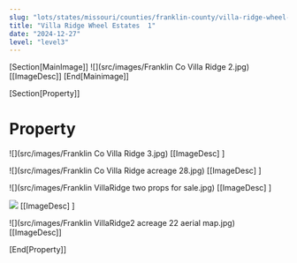 ```yaml
---
slug: "lots/states/missouri/counties/franklin-county/villa-ridge-wheel-estates--1"
title: "Villa Ridge Wheel Estates  1"
date: "2024-12-27"
level: "level3"
---
```


[Section[MainImage]]
![](src/images/Franklin Co Villa Ridge 2.jpg)
[[ImageDesc]]
[End[Mainimage]]

[Section[Property]]
# Property

![](src/images/Franklin Co Villa Ridge 3.jpg)
[[ImageDesc] ]

![](src/images/Franklin Co Villa Ridge acreage 28.jpg)
[[ImageDesc] ]

![](src/images/Franklin VillaRidge two props for sale.jpg)
[[ImageDesc] ]

![](src/images/Untitled-16-Recovered.jpg)
[[ImageDesc] ]

![](src/images/Franklin VillaRidge2 acreage 22  aerial  map.jpg)
[[ImageDesc]]

[End[Property]]

